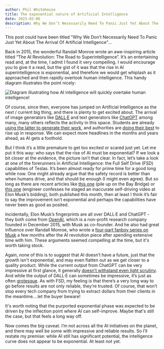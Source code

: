 ```yaml
---
author: Phil Whitehouse
title: The exponential nature of Artificial Intelligence
date: 2023-02-06
description: Why We Don’t Necessarily Need To Panic Just Yet About The Arrival Of Artificial Intelligence
---
```


This post could have been titled "Why We Don’t Necessarily Need To Panic Just Yet About The Arrival Of Artificial Intelligence"...

Back in 2015, the wonderful Randall Monroe wrote an awe-inspiring article titled “The AI Revolution: The Road to Superintelligence”. It’s an entertaining read and, at the time, I admit I found it very compelling. I would encourage you to give it a read, but the gist of it was that the rise in AI superintelligence is exponential, and therefore we would get whiplash as it approached and then rapidly overtook human intelligence. This handy diagram illustrates the point nicely:

![Diagram illustrating how AI intelligence will quickly overtake human intelligence!](/img/ai-1.jpg)

Of course, since then, everyone has jumped on Artificial Intelligence as the next / current big thing, and there is plenty to get excited about. The arrival of image generators like [DALL·E](https://openai.com/blog/dall-e/) and text generators like [ChatGPT](https://openai.com/blog/chatgpt/) among many, many others reflects the activity in this space. Students are already [using the latter to generate their work](https://www.theguardian.com/technology/2023/jan/13/end-of-the-essay-uk-lecturers-assessments-chatgpt-concerns-ai), and authorities are [doing their best](https://www.nytimes.com/2023/01/12/technology/chatgpt-schools-teachers.html) to rise up in response. We can expect more headlines in the months and years ahead, as AI gets a foothold.

But I think it’s a little premature to get too excited or scared just yet. Let me put it this way: who says that the rise of AI must be exponential? If we look a bit closer at the evidence, the picture isn’t that clear. In fact, let’s take a look at one of the forerunners in Artificial Intelligence: the Full Self Drive (FSD) capabilities of Teslas. It’s been almost ready for prime time for a good long while now. One might already argue that the safety record is better than when humans drive, and that should be enough (I might even agree). But so long as there are recent articles like [this one](https://theintercept.com/2023/01/10/tesla-crash-footage-autopilot/) (pile up on the Bay Bridge) or [this one](https://fortune.com/2023/01/18/elon-musk-tesla-lawsuit-fsd-video-autopilot-ashok-elluswamy/) (engineer confesses he staged an inaccurate self-driving video at Elon Musk’s bidding), both published this month, then at least I think it’s fair to say the improvement isn’t exponential and perhaps the capabilities have never been as good as posited.

Incidentally, Elon Musk’s fingerprints are all over DALL·E and ChatGPT - they both come from [OpenAI](https://openai.com/), which is a non-profit research company founded in December 2015, with Musk as co-founder. And he also had great influence over Randall Monroe, who wrote a [four-part fanboy series on Musk](https://waitbutwhy.com/2015/05/elon-musk-the-worlds-raddest-man.html) a few months after the AI revolution piece after spending extensive time with him. These arguments seemed compelling at the time, but it's worth taking stock.

Again, none of this is to suggest that AI doesn’t have a future, just that the growth isn't exponential, and may even flatten out as we get closer to a quality product. While the current output from ChatGPT can be very impressive at first glance, it generally [doesn’t withstand even light scrutiny](https://mashable.com/article/chatgpt-amazing-wrong). And while the output of DALL·E can sometimes be impressive, it’s just as often [grotesque](https://artreview.com/the-online-grotesque-of-dall-e-art). As with FSD, my feeling is that there’s a very long way to go before results are not only reliable, they’re trusted. Of course, that won’t stop every tech company from trying to extract dollars from their clients in the meantime....let the buyer beware!

It's worth noting that the purported exponential phase was expected to be driven by the inflection point where AI can self-improve. Maybe that's still the case, but that feels a long way off.

Now comes the big caveat. I’m not across all the AI initiatives on the planet, and there may well be some with impressive and reliable results. So I’ll restate my premise: while AI still has significant potential, the intelligence curve does not appear to be exponential. At least not yet.
